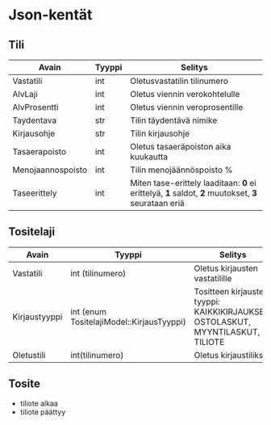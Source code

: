 Json-kentät
===========

Tili
---

Avain	| Tyyppi 	|  Selitys
-------------|------------|------------------
Vastatili	| int		| Oletusvastatilin tilinumero
AlvLaji	| int		| Oletus viennin verokohtelulle
AlvProsentti| int	| Oletus viennin veroprosentille
Taydentava | str | Tilin täydentävä nimike
Kirjausohje | str | Tilin kirjausohje
Tasaerapoisto | int | Oletus tasaeräpoiston aika kuukautta
Menojaannospoisto | int | Tilin menojäännöspoisto %
Taseerittely | int | Miten tase-erittely laaditaan: **0** ei erittelyä, **1** saldot, **2** muutokset, **3** seurataan eriä

Tositelaji
-----

Avain   | Tyyppi  |  Selitys
--------|---------|-----------------
Vastatili | int (tilinumero) | Oletus kirjausten vastatilille
Kirjaustyyppi | int (enum TositelajiModel::KirjausTyyppi) | Tositteen kirjausten tyyppi: KAIKKIKIRJAUKSET, OSTOLASKUT, MYYNTILASKUT, TILIOTE
Oletustili  |  int(tilinumero)  | Oletus kirjaustiliksi

Tosite
------

- tiliote alkaa
- tiliote päättyy
